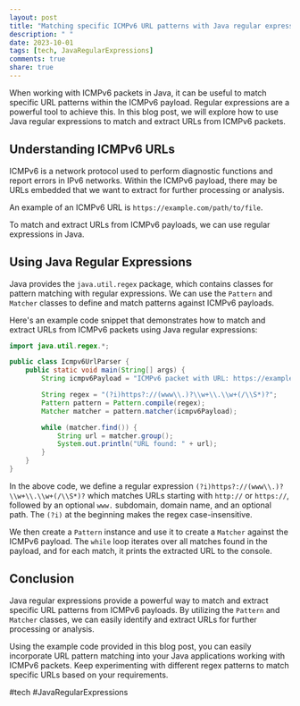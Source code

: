 ```yaml
---
layout: post
title: "Matching specific ICMPv6 URL patterns with Java regular expressions"
description: " "
date: 2023-10-01
tags: [tech, JavaRegularExpressions]
comments: true
share: true
---
```


When working with ICMPv6 packets in Java, it can be useful to match specific URL patterns within the ICMPv6 payload. Regular expressions are a powerful tool to achieve this. In this blog post, we will explore how to use Java regular expressions to match and extract URLs from ICMPv6 packets.

## Understanding ICMPv6 URLs

ICMPv6 is a network protocol used to perform diagnostic functions and report errors in IPv6 networks. Within the ICMPv6 payload, there may be URLs embedded that we want to extract for further processing or analysis.

An example of an ICMPv6 URL is `https://example.com/path/to/file`.

To match and extract URLs from ICMPv6 payloads, we can use regular expressions in Java.

## Using Java Regular Expressions

Java provides the `java.util.regex` package, which contains classes for pattern matching with regular expressions. We can use the `Pattern` and `Matcher` classes to define and match patterns against ICMPv6 payloads.

Here's an example code snippet that demonstrates how to match and extract URLs from ICMPv6 packets using Java regular expressions:

```java
import java.util.regex.*;

public class Icmpv6UrlParser {
    public static void main(String[] args) {
        String icmpv6Payload = "ICMPv6 packet with URL: https://example.com/path/to/file";

        String regex = "(?i)https?://(www\\.)?\\w+\\.\\w+(/\\S*)?";
        Pattern pattern = Pattern.compile(regex);
        Matcher matcher = pattern.matcher(icmpv6Payload);

        while (matcher.find()) {
            String url = matcher.group();
            System.out.println("URL found: " + url);
        }
    }
}
```

In the above code, we define a regular expression `(?i)https?://(www\\.)?\\w+\\.\\w+(/\\S*)?` which matches URLs starting with `http://` or `https://`, followed by an optional `www.` subdomain, domain name, and an optional path. The `(?i)` at the beginning makes the regex case-insensitive.

We then create a `Pattern` instance and use it to create a `Matcher` against the ICMPv6 payload. The `while` loop iterates over all matches found in the payload, and for each match, it prints the extracted URL to the console.

## Conclusion

Java regular expressions provide a powerful way to match and extract specific URL patterns from ICMPv6 payloads. By utilizing the `Pattern` and `Matcher` classes, we can easily identify and extract URLs for further processing or analysis.

Using the example code provided in this blog post, you can easily incorporate URL pattern matching into your Java applications working with ICMPv6 packets. Keep experimenting with different regex patterns to match specific URLs based on your requirements.

#tech #JavaRegularExpressions